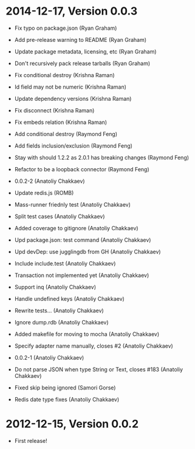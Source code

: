 2014-12-17, Version 0.0.3
=========================

 * Fix typo on package.json (Ryan Graham)

 * Add pre-release warning to README (Ryan Graham)

 * Update package metadata, licensing, etc (Ryan Graham)

 * Don't recursively pack release tarballs (Ryan Graham)

 * Fix conditional destroy (Krishna Raman)

 * Id field may not be numeric (Krishna Raman)

 * Update dependency versions (Krishna Raman)

 * Fix disconnect (Krishna Raman)

 * Fix embeds relation (Krishna Raman)

 * Add conditional destroy (Raymond Feng)

 * Add fields inclusion/exclusion (Raymond Feng)

 * Stay with should 1.2.2 as 2.0.1 has breaking changes (Raymond Feng)

 * Refactor to be a loopback connector (Raymond Feng)

 * 0.0.2-2 (Anatoliy Chakkaev)

 * Update redis.js (ROMB)

 * Mass-runner friednly test (Anatoliy Chakkaev)

 * Split test cases (Anatoliy Chakkaev)

 * Added coverage to gitignore (Anatoliy Chakkaev)

 * Upd package.json: test command (Anatoliy Chakkaev)

 * Upd devDep: use jugglingdb from GH (Anatoliy Chakkaev)

 * Include include.test (Anatoliy Chakkaev)

 * Transaction not implemented yet (Anatoliy Chakkaev)

 * Support inq (Anatoliy Chakkaev)

 * Handle undefined keys (Anatoliy Chakkaev)

 * Rewrite tests... (Anatoliy Chakkaev)

 * Ignore dump.rdb (Anatoliy Chakkaev)

 * Added makefile for moving to mocha (Anatoliy Chakkaev)

 * Specify adapter name manually, closes #2 (Anatoliy Chakkaev)

 * 0.0.2-1 (Anatoliy Chakkaev)

 * Do not parse JSON when type String or Text, closes #183 (Anatoliy Chakkaev)

 * Fixed skip being ignored (Samori Gorse)

 * Redis date type fixes (Anatoliy Chakkaev)


2012-12-15, Version 0.0.2
=========================

 * First release!
